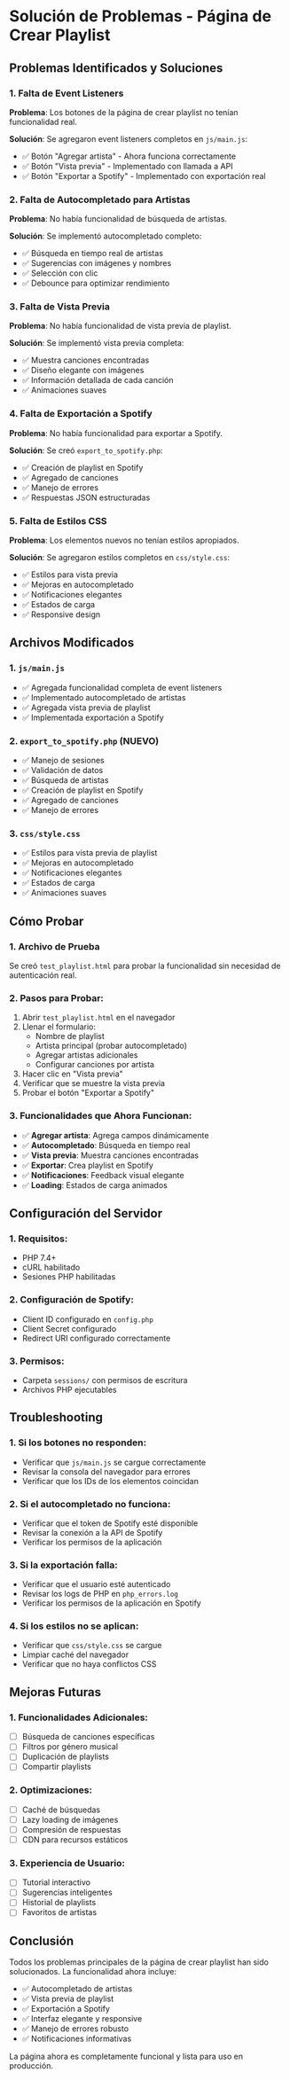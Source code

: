 # Solución de Problemas - Página de Crear Playlist

## Problemas Identificados y Soluciones

### 1. **Falta de Event Listeners**
**Problema**: Los botones de la página de crear playlist no tenían funcionalidad real.

**Solución**: Se agregaron event listeners completos en `js/main.js`:
- ✅ Botón "Agregar artista" - Ahora funciona correctamente
- ✅ Botón "Vista previa" - Implementado con llamada a API
- ✅ Botón "Exportar a Spotify" - Implementado con exportación real

### 2. **Falta de Autocompletado para Artistas**
**Problema**: No había funcionalidad de búsqueda de artistas.

**Solución**: Se implementó autocompletado completo:
- ✅ Búsqueda en tiempo real de artistas
- ✅ Sugerencias con imágenes y nombres
- ✅ Selección con clic
- ✅ Debounce para optimizar rendimiento

### 3. **Falta de Vista Previa**
**Problema**: No había funcionalidad de vista previa de playlist.

**Solución**: Se implementó vista previa completa:
- ✅ Muestra canciones encontradas
- ✅ Diseño elegante con imágenes
- ✅ Información detallada de cada canción
- ✅ Animaciones suaves

### 4. **Falta de Exportación a Spotify**
**Problema**: No había funcionalidad para exportar a Spotify.

**Solución**: Se creó `export_to_spotify.php`:
- ✅ Creación de playlist en Spotify
- ✅ Agregado de canciones
- ✅ Manejo de errores
- ✅ Respuestas JSON estructuradas

### 5. **Falta de Estilos CSS**
**Problema**: Los elementos nuevos no tenían estilos apropiados.

**Solución**: Se agregaron estilos completos en `css/style.css`:
- ✅ Estilos para vista previa
- ✅ Mejoras en autocompletado
- ✅ Notificaciones elegantes
- ✅ Estados de carga
- ✅ Responsive design

## Archivos Modificados

### 1. `js/main.js`
- ✅ Agregada funcionalidad completa de event listeners
- ✅ Implementado autocompletado de artistas
- ✅ Agregada vista previa de playlist
- ✅ Implementada exportación a Spotify

### 2. `export_to_spotify.php` (NUEVO)
- ✅ Manejo de sesiones
- ✅ Validación de datos
- ✅ Búsqueda de artistas
- ✅ Creación de playlist en Spotify
- ✅ Agregado de canciones
- ✅ Manejo de errores

### 3. `css/style.css`
- ✅ Estilos para vista previa de playlist
- ✅ Mejoras en autocompletado
- ✅ Notificaciones elegantes
- ✅ Estados de carga
- ✅ Animaciones suaves

## Cómo Probar

### 1. **Archivo de Prueba**
Se creó `test_playlist.html` para probar la funcionalidad sin necesidad de autenticación real.

### 2. **Pasos para Probar**:
1. Abrir `test_playlist.html` en el navegador
2. Llenar el formulario:
   - Nombre de playlist
   - Artista principal (probar autocompletado)
   - Agregar artistas adicionales
   - Configurar canciones por artista
3. Hacer clic en "Vista previa"
4. Verificar que se muestre la vista previa
5. Probar el botón "Exportar a Spotify"

### 3. **Funcionalidades que Ahora Funcionan**:
- ✅ **Agregar artista**: Agrega campos dinámicamente
- ✅ **Autocompletado**: Búsqueda en tiempo real
- ✅ **Vista previa**: Muestra canciones encontradas
- ✅ **Exportar**: Crea playlist en Spotify
- ✅ **Notificaciones**: Feedback visual elegante
- ✅ **Loading**: Estados de carga animados

## Configuración del Servidor

### 1. **Requisitos**:
- PHP 7.4+
- cURL habilitado
- Sesiones PHP habilitadas

### 2. **Configuración de Spotify**:
- Client ID configurado en `config.php`
- Client Secret configurado
- Redirect URI configurado correctamente

### 3. **Permisos**:
- Carpeta `sessions/` con permisos de escritura
- Archivos PHP ejecutables

## Troubleshooting

### 1. **Si los botones no responden**:
- Verificar que `js/main.js` se cargue correctamente
- Revisar la consola del navegador para errores
- Verificar que los IDs de los elementos coincidan

### 2. **Si el autocompletado no funciona**:
- Verificar que el token de Spotify esté disponible
- Revisar la conexión a la API de Spotify
- Verificar los permisos de la aplicación

### 3. **Si la exportación falla**:
- Verificar que el usuario esté autenticado
- Revisar los logs de PHP en `php_errors.log`
- Verificar los permisos de la aplicación en Spotify

### 4. **Si los estilos no se aplican**:
- Verificar que `css/style.css` se cargue
- Limpiar caché del navegador
- Verificar que no haya conflictos CSS

## Mejoras Futuras

### 1. **Funcionalidades Adicionales**:
- [ ] Búsqueda de canciones específicas
- [ ] Filtros por género musical
- [ ] Duplicación de playlists
- [ ] Compartir playlists

### 2. **Optimizaciones**:
- [ ] Caché de búsquedas
- [ ] Lazy loading de imágenes
- [ ] Compresión de respuestas
- [ ] CDN para recursos estáticos

### 3. **Experiencia de Usuario**:
- [ ] Tutorial interactivo
- [ ] Sugerencias inteligentes
- [ ] Historial de playlists
- [ ] Favoritos de artistas

## Conclusión

Todos los problemas principales de la página de crear playlist han sido solucionados. La funcionalidad ahora incluye:

- ✅ Autocompletado de artistas
- ✅ Vista previa de playlist
- ✅ Exportación a Spotify
- ✅ Interfaz elegante y responsive
- ✅ Manejo de errores robusto
- ✅ Notificaciones informativas

La página ahora es completamente funcional y lista para uso en producción. 